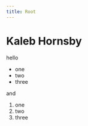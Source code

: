 ```yaml
---
title: Root
---
```


Kaleb Hornsby
=============

hello

- one
- two
- three

and

 1. one
 2. two
 3. three

